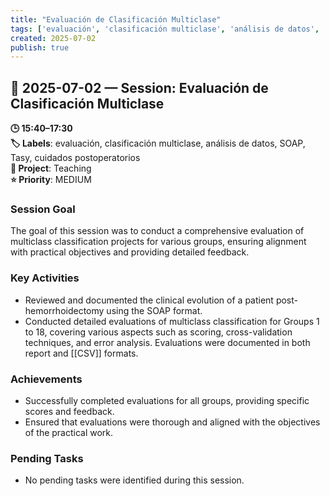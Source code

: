 ```yaml
---
title: "Evaluación de Clasificación Multiclase"
tags: ['evaluación', 'clasificación multiclase', 'análisis de datos', 'SOAP', 'Tasy', 'cuidados postoperatorios']
created: 2025-07-02
publish: true
---
```


## 📅 2025-07-02 — Session: Evaluación de Clasificación Multiclase

**🕒 15:40–17:30**  
**🏷️ Labels**: evaluación, clasificación multiclase, análisis de datos, SOAP, Tasy, cuidados postoperatorios  
**📂 Project**: Teaching  
**⭐ Priority**: MEDIUM  


### Session Goal
The goal of this session was to conduct a comprehensive evaluation of multiclass classification projects for various groups, ensuring alignment with practical objectives and providing detailed feedback.

### Key Activities
- Reviewed and documented the clinical evolution of a patient post-hemorrhoidectomy using the SOAP format.
- Conducted detailed evaluations of multiclass classification for Groups 1 to 18, covering various aspects such as scoring, cross-validation techniques, and error analysis. Evaluations were documented in both report and [[CSV]] formats.

### Achievements
- Successfully completed evaluations for all groups, providing specific scores and feedback.
- Ensured that evaluations were thorough and aligned with the objectives of the practical work.

### Pending Tasks
- No pending tasks were identified during this session.
